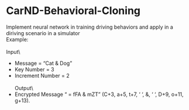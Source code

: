 # CarND-Behavioral-Cloning
Implement neural network in training driving behaviors and apply in a diriving scenario in a simulator\
Example:\
\
Input\
* Message = “Cat & Dog”
* Key Number = 3
* Increment Number = 2
\
\
Output\
* Encrypted Message “ = fFA & mZT”
(C+3, a+5, t+7, ‘ ‘, &, ‘ ‘, D+9, o+11, g+13). 
